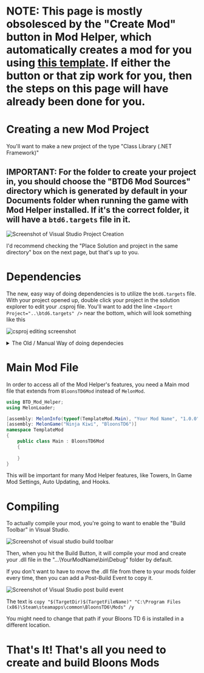# NOTE: This page is mostly obsolesced by the "Create Mod" button in Mod Helper, which automatically creates a mod for you using [this template](https://github.com/doombubbles/btd6-template-mod/archive/refs/heads/main.zip). If either the button or that zip work for you, then the steps on this page will have already been done for you.

# Creating a new Mod Project

You'll want to make a new project of the type "Class Library (.NET Framework)"

## IMPORTANT: For the folder to create your project in, you should choose the "BTD6 Mod Sources" directory which is generated by default in your Documents folder when running the game with Mod Helper installed. If it's the correct folder, it will have a `btd6.targets` file in it.

![Screenshot of Visual Studio Project Creation](https://media.discordapp.net/attachments/800115046134186026/859511093650128916/unknown.png)

I'd recommend checking the "Place Solution and project in the same directory" box on the next page, but that's up to you.

# Dependencies

The new, easy way of doing dependencies is to utilize the `btd6.targets` file. With your project opened up, double click your project in the solution explorer to edit your .csproj file. You'll want to add the line `<Import Project="..\btd6.targets" />` near the bottom, which will look something like this

![csproj editing screenshot](https://media.discordapp.net/attachments/800115046134186026/1044775457230426132/image.png)

<details>
<summary>The Old / Manual Way of doing dependecies</summary>
<br>

![Screenshot of Visual Studio Reference Adding](https://media.discordapp.net/attachments/800115046134186026/859515434663411712/unknown.png)

You will want to add the following files as dependencies for your mod: 

Required
* "...\BloonsTD6\MelonLoader\MelonLoader.dll"
* "...\BloonsTD6\MelonLoader\Managed\Assembly-CSharp.dll"
* "...\Mods\BloonsTD6 Mod Helper.dll"

Reccomended
* "...\BloonsTD6\MelonLoader\Managed\Il2CppSystem.dll"
* "...\BloonsTD6\MelonLoader\Managed\mscorlib.dll"
* "...\BloonsTD6\MelonLoader\Managed\Il2Cppmscorlib.dll"
* "...\BloonsTD6\MelonLoader\Managed\UnhollowerBaseLib.dll"

The most common location for your BloonsTD6 folder is "C:\Program Files (x86)\Steam\steamapps\common\BloonsTD6" but you can also find it by going to steam and do Manage -> Browse Local Files 

![Screenshot of Steam browse local files](https://media.discordapp.net/attachments/800115046134186026/859515064989384734/unknown.png)

</details>

# Main Mod File

In order to access all of the Mod Helper's features, you need a Main mod file that extends from `BloonsTD6Mod` instead of `MelonMod`.

```cs
using BTD_Mod_Helper;
using MelonLoader;

[assembly: MelonInfo(typeof(TemplateMod.Main), "Your Mod Name", "1.0.0", "Your Name")]
[assembly: MelonGame("Ninja Kiwi", "BloonsTD6")]
namespace TemplateMod
{
    public class Main : BloonsTD6Mod
    {
	    
    }
}
```

This will be important for many Mod Helper features, like Towers, In Game Mod Settings, Auto Updating, and Hooks.

# Compiling

To actually compile your mod, you're going to want to enable the "Build Toolbar" in Visual Studio.

![Screenshot of visual studio build toolbar](https://media.discordapp.net/attachments/800115046134186026/859517262377648168/unknown.png)

Then, when you hit the Build Button, it will compile your mod and create your .dll file in the "...\YourModName\bin\Debug\" folder by default.

If you don't want to have to move the .dll file from there to your mods folder every time, then you can add a Post-Build Event to copy it.

![Screenshot of Visual Studio post build event](https://media.discordapp.net/attachments/800115046134186026/859518003287556146/unknown.png?width=1167&height=702)

The text is `copy "$(TargetDir)$(TargetFileName)" "C:\Program Files (x86)\Steam\steamapps\common\BloonsTD6\Mods" /y`

You might need to change that path if your Bloons TD 6 is installed in a different location.


# That's It! That's all you need to create and build Bloons Mods
